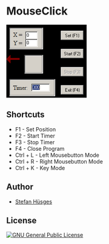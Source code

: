 MouseClick
==========

![](screenshot.png)

## Shortcuts

* F1 - Set Position
* F2 - Start Timer
* F3 - Stop Timer
* F4 - Close Program
* Ctrl + L - Left Mousebutton Mode
* Ctrl + R - Right Mousebutton Mode
* Ctrl + K - Key Mode

## Author
* [Stefan Hüsges][1]

## License
[![GNU General Public License](http://www.gnu.org/graphics/gplv3-127x51.png)][2]


[1]: https://github.com/tronsha
[2]: http://www.gnu.org/licenses/gpl-3.0
